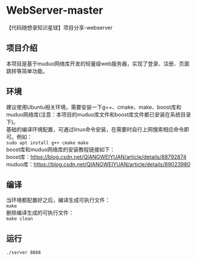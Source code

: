 # WebServer-master
【代码随想录知识星球】项目分享-webserver
## 项目介绍
本项目是基于muduo网络库开发的轻量级web服务器，实现了登录、注册、页面跳转等简单功能。  
## 环境
建议使用Ubuntu相关环境，需要安装一下g++、cmake、make、boost库和muduo网络库(注意：本项目的muduo库文件和boost库文件都已安装在系统目录下)。  
基础的编译环境配置，可通过linux命令安装，在需要时自行上网搜索相应命令即可。例如：  
```sudo apt install g++ cmake make```  
boost库和muduo网络库的安装教程链接如下：  
boost库：https://blog.csdn.net/QIANGWEIYUAN/article/details/88792874  
muduo库：https://blog.csdn.net/QIANGWEIYUAN/article/details/89023980  
## 编译
当环境都配置好之后，编译生成可执行文件：  
```make```  
删除编译生成的可执行文件：  
```make clean```  
## 运行
```./server 8888```  



